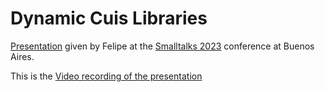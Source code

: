 # Dynamic Cuis Libraries

[Presentation](DynamicCuisLibraries.pdf) given by Felipe at the [Smalltalks 2023](https://smalltalks2023.fast.org.ar) conference at Buenos Aires.

This is the [Video recording of the presentation](https://youtu.be/OLpI0y3mGHU?si=83hFGH0fujxoZy7k)
